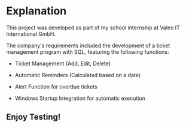 <h1><strong>Explanation</strong></h1>

This project was developed as part of my school internship at Valeo IT International GmbH.

The company's requirements included the development of a ticket management program with SQL, featuring the following functions:

- Ticket Management (Add, Edit, Delete)

- Automatic Reminders (Calculated based on a date)

- Alert Function for overdue tickets

- Windows Startup Integration for automatic execution


<h2>Enjoy Testing!</h2>
